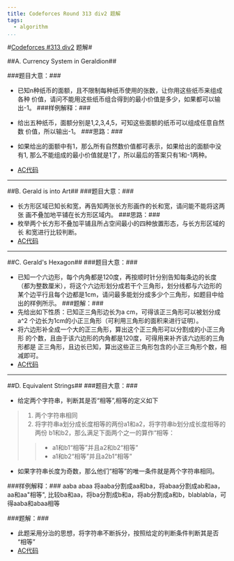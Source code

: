 ```yaml
---
title: Codeforces Round 313 div2 题解
tags:
  - algorithm
...
```


#[Codeforces #313 div2](http://codeforces.com/contest/560) 题解#


##A. Currency System in Geraldion##

###题目大意：###
*   已知n种纸币的面额，且不限制每种纸币使用的张数，让你用这些纸币来组成各种
    价值，请问不能用这些纸币组合得到的最小价值是多少，如果都可以输出-1。
###样例解释：###
*   给出五种纸币，面额分别是1,2,3,4,5，可知这些面额的纸币可以组成任意自然数
    价值，所以输出-1。
###思路：###
*   如果给出的面额中有1，那么所有自然数价值都可表示，如果给出的面额中没有1,
    那么不能组成的最小价值就是1了，所以最后的答案只有1和-1两种。

*   [AC代码](https://github.com/prikevs/Exercises/blob/master/codeforces/313div2/A.cpp)
***

##B. Gerald is into Art##
###题目大意：###
*   长方形区域已知长和宽，再告知两张长方形画作的长和宽，请问能不能将这两张
    画不叠加地平铺在长方形区域内。
###思路：###
*   枚举两个长方形不叠加平铺且所占空间最小的四种放置形态，与长方形区域的长
    和宽进行比较判断。
*   [AC代码](https://github.com/prikevs/Exercises/blob/master/codeforces/313div2/B.cpp)
***
##C. Gerald's Hexagon##
###题目大意：###
*   已知一个六边形，每个内角都是120度，再按顺时针分别告知每条边的长度
    （都为整数厘米），将这个六边形划分成若干个三角形，划分线都与六边形的
    某个边平行且每个边都是1cm，请问最多能划分成多少个三角形，如题目中给
    出的样例所示。
###题解：###
*   先给出如下性质：已知正三角形边长为a cm，可得该正三角形可以被划分成a^2
    个边长为1cm的小正三角形（可利用三角形的面积来进行证明）。
*   将六边形补全成一个大的正三角形，算出这个正三角形可以分割成的小正三角形
    的个数，且由于该六边形的内角都是120度，可得用来补齐该六边形的三角形都是
    正三角形，且边长已知，算出这些正三角形包含的小正三角形个数，相减即可。
*   [AC代码](https://github.com/prikevs/Exercises/blob/master/codeforces/313div2/C.cpp)
***
##D. Equivalent Strings##
###题目大意：###
*   给定两个字符串，判断其是否“相等”,相等的定义如下
>   1. 两个字符串相同
>   2. 将字符串a划分成长度相等的两份a1和a2，将字符串b划分成长度相等的两份
       b1和b2，那么满足下面两个之一的算作“相等：
> > *  a1和b1“相等”并且a2和b2“相等”
> > *  a1和b2“相等”并且a2b1“相等”
*   如果字符串长度为奇数，那么他们“相等”的唯一条件就是两个字符串相同。

###样例解释：###
    aaba abaa
    将aaba分割成aa和ba，将abaa分割成ab和aa，aa和aa"相等", 比较ba和aa，将ba分割成b和a，将ab分割成a和b，blablabla，可得aaba和abaa相等

###题解：###
*   此题采用分治的思想，将字符串不断拆分，按照给定的判断条件判断其是否
    “相等”
*   [AC代码](https://github.com/prikevs/Exercises/blob/master/codeforces/313div2/D.cpp)


